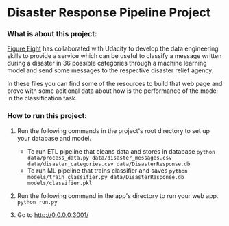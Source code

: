 # Disaster Response Pipeline Project

### What is about this project:
[Figure Eight](https://appen.com/) has collaborated with Udacity to develop the data engineering skills to provide a service which can be 
useful to classify a message written during a disaster in 36 possible categories through a machine learning model
and send some messages to the respective disaster relief agency.

In these files you can find some of the resources to build that web page and prove with some aditional data about how is the performance of the model in the classification task.


### How to run this project:
1. Run the following commands in the project's root directory to set up your database and model.

    - To run ETL pipeline that cleans data and stores in database
        `python data/process_data.py data/disaster_messages.csv data/disaster_categories.csv data/DisasterResponse.db`
    - To run ML pipeline that trains classifier and saves
        `python models/train_classifier.py data/DisasterResponse.db models/classifier.pkl`

2. Run the following command in the app's directory to run your web app.
    `python run.py`

3. Go to http://0.0.0.0:3001/

